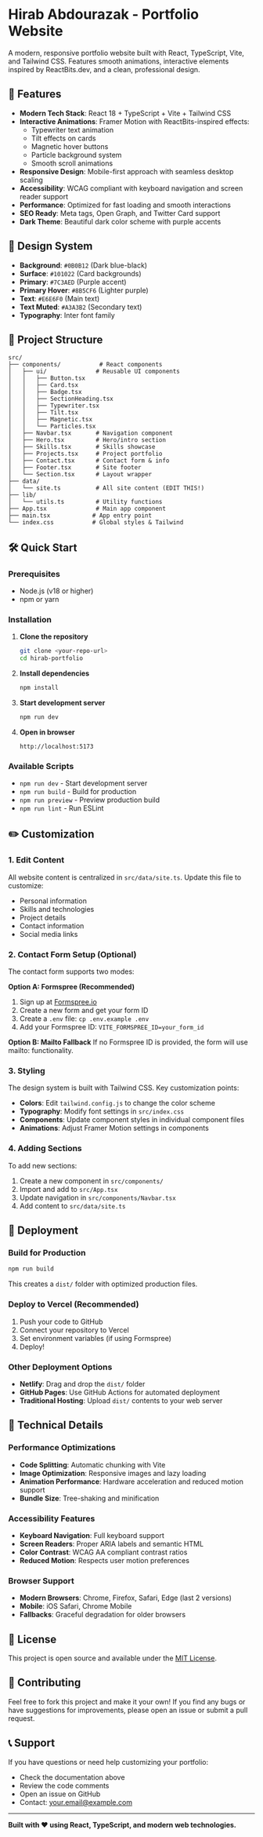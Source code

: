 # Hirab Abdourazak - Portfolio Website

A modern, responsive portfolio website built with React, TypeScript, Vite, and Tailwind CSS. Features smooth animations, interactive elements inspired by ReactBits.dev, and a clean, professional design.

## 🚀 Features

- **Modern Tech Stack**: React 18 + TypeScript + Vite + Tailwind CSS
- **Interactive Animations**: Framer Motion with ReactBits-inspired effects:
  - Typewriter text animation
  - Tilt effects on cards
  - Magnetic hover buttons
  - Particle background system
  - Smooth scroll animations
- **Responsive Design**: Mobile-first approach with seamless desktop scaling
- **Accessibility**: WCAG compliant with keyboard navigation and screen reader support
- **Performance**: Optimized for fast loading and smooth interactions
- **SEO Ready**: Meta tags, Open Graph, and Twitter Card support
- **Dark Theme**: Beautiful dark color scheme with purple accents

## 🎨 Design System

- **Background**: `#0B0B12` (Dark blue-black)
- **Surface**: `#101022` (Card backgrounds)
- **Primary**: `#7C3AED` (Purple accent)
- **Primary Hover**: `#8B5CF6` (Lighter purple)
- **Text**: `#E6E6F0` (Main text)
- **Text Muted**: `#A3A3B2` (Secondary text)
- **Typography**: Inter font family

## 📁 Project Structure

```
src/
├── components/           # React components
│   ├── ui/              # Reusable UI components
│   │   ├── Button.tsx
│   │   ├── Card.tsx
│   │   ├── Badge.tsx
│   │   ├── SectionHeading.tsx
│   │   ├── Typewriter.tsx
│   │   ├── Tilt.tsx
│   │   ├── Magnetic.tsx
│   │   └── Particles.tsx
│   ├── Navbar.tsx       # Navigation component
│   ├── Hero.tsx         # Hero/intro section
│   ├── Skills.tsx       # Skills showcase
│   ├── Projects.tsx     # Project portfolio
│   ├── Contact.tsx      # Contact form & info
│   ├── Footer.tsx       # Site footer
│   └── Section.tsx      # Layout wrapper
├── data/
│   └── site.ts          # All site content (EDIT THIS!)
├── lib/
│   └── utils.ts         # Utility functions
├── App.tsx              # Main app component
├── main.tsx            # App entry point
└── index.css           # Global styles & Tailwind
```

## 🛠️ Quick Start

### Prerequisites

- Node.js (v18 or higher)
- npm or yarn

### Installation

1. **Clone the repository**
   ```bash
   git clone <your-repo-url>
   cd hirab-portfolio
   ```

2. **Install dependencies**
   ```bash
   npm install
   ```

3. **Start development server**
   ```bash
   npm run dev
   ```

4. **Open in browser**
   ```
   http://localhost:5173
   ```

### Available Scripts

- `npm run dev` - Start development server
- `npm run build` - Build for production
- `npm run preview` - Preview production build
- `npm run lint` - Run ESLint

## ✏️ Customization

### 1. Edit Content

All website content is centralized in `src/data/site.ts`. Update this file to customize:

- Personal information
- Skills and technologies
- Project details
- Contact information
- Social media links

### 2. Contact Form Setup (Optional)

The contact form supports two modes:

**Option A: Formspree (Recommended)**
1. Sign up at [Formspree.io](https://formspree.io)
2. Create a new form and get your form ID
3. Create a `.env` file: `cp .env.example .env`
4. Add your Formspree ID: `VITE_FORMSPREE_ID=your_form_id`

**Option B: Mailto Fallback**
If no Formspree ID is provided, the form will use mailto: functionality.

### 3. Styling

The design system is built with Tailwind CSS. Key customization points:

- **Colors**: Edit `tailwind.config.js` to change the color scheme
- **Typography**: Modify font settings in `src/index.css`
- **Components**: Update component styles in individual component files
- **Animations**: Adjust Framer Motion settings in components

### 4. Adding Sections

To add new sections:

1. Create a new component in `src/components/`
2. Import and add to `src/App.tsx`
3. Update navigation in `src/components/Navbar.tsx`
4. Add content to `src/data/site.ts`

## 🚀 Deployment

### Build for Production

```bash
npm run build
```

This creates a `dist/` folder with optimized production files.

### Deploy to Vercel (Recommended)

1. Push your code to GitHub
2. Connect your repository to Vercel
3. Set environment variables (if using Formspree)
4. Deploy!

### Other Deployment Options

- **Netlify**: Drag and drop the `dist/` folder
- **GitHub Pages**: Use GitHub Actions for automated deployment
- **Traditional Hosting**: Upload `dist/` contents to your web server

## 🔧 Technical Details

### Performance Optimizations

- **Code Splitting**: Automatic chunking with Vite
- **Image Optimization**: Responsive images and lazy loading
- **Animation Performance**: Hardware acceleration and reduced motion support
- **Bundle Size**: Tree-shaking and minification

### Accessibility Features

- **Keyboard Navigation**: Full keyboard support
- **Screen Readers**: Proper ARIA labels and semantic HTML
- **Color Contrast**: WCAG AA compliant contrast ratios
- **Reduced Motion**: Respects user motion preferences

### Browser Support

- **Modern Browsers**: Chrome, Firefox, Safari, Edge (last 2 versions)
- **Mobile**: iOS Safari, Chrome Mobile
- **Fallbacks**: Graceful degradation for older browsers

## 📄 License

This project is open source and available under the [MIT License](LICENSE).

## 🤝 Contributing

Feel free to fork this project and make it your own! If you find any bugs or have suggestions for improvements, please open an issue or submit a pull request.

## 📞 Support

If you have questions or need help customizing your portfolio:

- Check the documentation above
- Review the code comments
- Open an issue on GitHub
- Contact: [your.email@example.com](mailto:your.email@example.com)

---

**Built with ❤️ using React, TypeScript, and modern web technologies.**